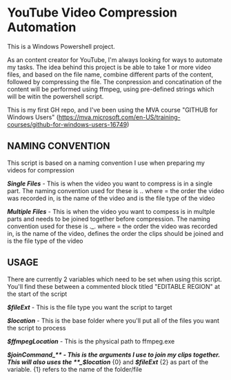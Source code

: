 # YouTube Video Compression Automation

This is a Windows Powershell project. 

As an content creator for YouTube, I'm always looking for ways to automate my tasks. The idea behind this project is be able to take 1 or more video files, and based on the file name, combine different parts of the content, followed by compressing the file. The conpression and concatination of the content will be performed using ffmpeg, using pre-defined strings which will be witin the powershell script.

This is my first GH repo, and I've been using the MVA course "GITHUB for Windows Users" (https://mva.microsoft.com/en-US/training-courses/github-for-windows-users-16749)

## NAMING CONVENTION

This script is based on a naming convention I use when preparing my videos for compression

**_Single Files_** - This is when the video you want to compress is in a single part. The naming convention used for these is <number>.<filename>.<extension> where <number> = the order the video was recorded in, <filename> is the name of the video and <extension> is the file type of the video
  
**_Multiple Files_** - This is when the video you want to compess is in multple parts and needs to be joined together before compression. The naming convention used for these is <number>.<filename>_<partNumber>.<extension> where <number> = the order the video was recorded in, <filename> is the name of the video, <partNumber> defines the order the clips should be joined and <extension> is the file type of the video 

## USAGE

There are currently 2 variables which need to be set when using this script. You'll find these between a commented block titled "EDITABLE REGION" at the start of the script

**_$fileExt_** - This is the file type you want the script to target

**_$location_** - This is the base folder where you'll put all of the files you want the script to process

**_$ffmpegLocation_** - This is the physical path to ffmpeg.exe

**_$joinCommand_** - This is the arguments I use to join my clips together. This will also uses the **_$location_** {0} and **_$fileExt_** {2} as part of the variable.  {1} refers to the name of the folder/file

